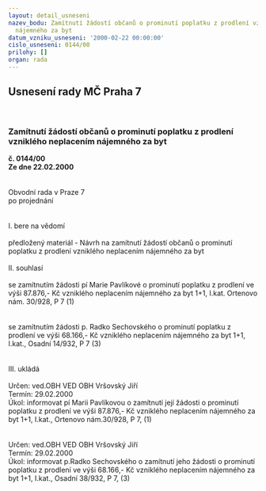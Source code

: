 ```yaml
---
layout: detail_usneseni
nazev_bodu: Zamítnutí žádostí občanů o prominutí poplatku z prodlení vzniklého neplacením
  nájemného za byt
datum_vzniku_usneseni: '2000-02-22 00:00:00'
cislo_usneseni: 0144/00
prilohy: []
organ: rada
---
```

<div id="ucUsn_pList" class="usn">
	<span><h2>Usnesení rady MČ Praha 7 </h2>
<br></span><div class="standBody">
<span><h3>Zamítnutí žádostí občanů o prominutí poplatku z prodlení vzniklého neplacením nájemného za byt</h3></span><div class="center">
		<strong>č. 0144/00</strong><br>
	</div>
<div class="center">
		<strong>Ze dne 22.02.2000</strong><br><br>
	</div>
<br>Obvodní rada v Praze 7<br>po projednání<br><br><br>I.	bere na vědomí<br><br> předložený materiál - Návrh na zamítnutí žádostí občanů o prominutí poplatku z prodlení vzniklého neplacením nájemného za byt<br><br>II.	souhlasí <br><br>se zamítnutím žádosti pí Marie Pavlíkové o prominutí poplatku z prodlení ve výši 87.876,- Kč vzniklého neplacením nájemného za byt 1+1, I.kat. Ortenovo nám. 30/928, P 7   (1)<br><br><br>se zamítnutím žádosti p. Radko Sechovského o prominutí poplatku z prodlení ve výši 68.166,- Kč vzniklého neplacením nájemného za byt 1+1, I.kat., Osadní 14/932, P 7   (3)<br><br><br>III.	ukládá <br><br> Určen:	ved.OBH	VED OBH Vršovský Jiří<br>Termín: 29.02.2000<br>Úkol:	informovat pí Marii Pavlíkovou o zamítnutí její žádosti o prominutí poplatku z prodlení ve výši 87.876,- Kč vzniklého neplacením nájemného za byt 1+1, I.kat., Ortenovo nám.30/928, P 7,  (1)<br> <br> <br> Určen:	ved.OBH	VED OBH Vršovský Jiří<br>Termín: 29.02.2000<br>Úkol:	informovat p.Radko Sechovského o zamítnutí jeho žádosti o prominutí poplatku z prodlení  ve výši 68.166,- Kč vzniklého neplacením nájemného za byt 1+1, I.kat., Osadní 38/932,      P 7, (3)     <br>
</div>
</div>
